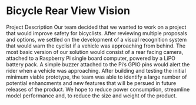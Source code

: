 # Bicycle Rear View Vision

Project Description
Our team decided that we wanted to work on a project that would improve safety for bicyclists. After reviewing multiple proposals and options, we settled on the development of a visual recognition system that would warn the cyclist if a vehicle was approaching from behind. The most basic version of our solution would consist of a rear facing camera, attached to a Raspberry Pi single board computer, powered by a LiPO battery pack. A simple buzzer attached to the Pi’s GPIO pins would alert the rider when a vehicle was approaching.
After building and testing the initial minimum viable prototype, the team was able to identify a large number of potential enhancments and new features that will be persued in future releases of the product. We hope to reduce power consumption, streamline model performance and, to reduce the size and weight of the product. 
